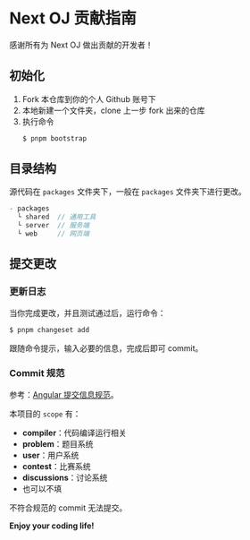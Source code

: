 # Next OJ 贡献指南

感谢所有为 Next OJ 做出贡献的开发者！

## 初始化

1. Fork 本仓库到你的个人 Github 账号下
2. 本地新建一个文件夹，clone 上一步 fork 出来的仓库
3. 执行命令
   ```bash
   $ pnpm bootstrap
   ```


## 目录结构

源代码在 `packages` 文件夹下，一般在 `packages` 文件夹下进行更改。

```js
- packages
  └ shared  // 通用工具
  └ server  // 服务端
  └ web     // 网页端
```

## 提交更改

### 更新日志

当你完成更改，并且测试通过后，运行命令：

```bash
$ pnpm changeset add
```

跟随命令提示，输入必要的信息，完成后即可 commit。

### Commit 规范

参考：[Angular 提交信息规范](https://github.com/angular/angular/blob/main/CONTRIBUTING.md#-commit-message-format)。

本项目的 `scope` 有：

- **compiler**：代码编译运行相关
- **problem**：题目系统
- **user**：用户系统
- **contest**：比赛系统
- **discussions**：讨论系统
- 也可以不填

不符合规范的 commit 无法提交。

**Enjoy your coding life!**
